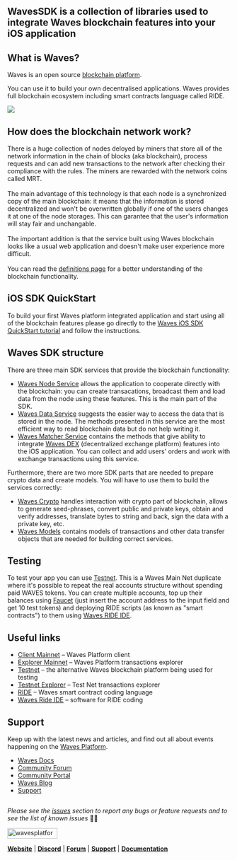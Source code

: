 ## WavesSDK is a collection of libraries used to integrate Waves blockchain features into your iOS application

## What is Waves?
Waves is an open source [blockchain platform](https://wavesplatform.com).

You can use it to build your own decentralised applications. Waves provides full blockchain ecosystem including smart contracts language called RIDE. 

<img src="https://s3.eu-central-1.amazonaws.com/it-1639.waves.mobile.pictures/social/v1/bannerSDKiOS.png" />

## How does the blockchain network work?
There is a huge collection of nodes deloyed by miners that store all of the network information in the chain of blocks (aka blockchain), process requests and can add new transactions to the network after checking their compliance with the rules. The miners are rewarded with the network coins called MRT. <br><br>
The main advantage of this technology is that each node is a synchronized copy of the main blockchain: it means that the information is stored decentralized and won't be overwritten globally if one of the users changes it at one of the node storages. This can garantee that the user's information will stay fair and unchangable. <br><br>
The important addition is that the service built using Waves blockchain looks like a usual web application and doesn't make user experience more difficult. <br><br>
You can read the [definitions page](https://github.com/wavesplatform/WavesSDK-iOS/wiki/Main-Definitions) for a better understanding of the blockchain functionality.

## iOS SDK QuickStart
To build your first Waves platform integrated application and start using all of the blockchain features please go directly to the [Waves iOS SDK QuickStart tutorial](https://github.com/wavesplatform/WavesSDK-iOS/wiki/Get-started-with-WavesSDK-for-iOS) and follow the instructions. 
<br>

## Waves SDK structure
There are three main SDK services that provide the blockchain functionality:
* [Waves Node Service](https://github.com/wavesplatform/WavesSDK-iOS/wiki/Node-Service) allows the application to cooperate directly with the blockchain: you can create transacations, broadcast them and load data from the node using these features. This is the main part of the SDK.
* [Waves Data Service](https://github.com/wavesplatform/WavesSDK-iOS/wiki/Data-Service) suggests the easier way to access the data that is stored in the node. The methods presented in this service are the most efficient way to read blockchain data but do not help writing it. 
* [Waves Matcher Service](https://github.com/wavesplatform/WavesSDK-iOS/wiki/Matcher-Service) contains the methods that give ability to integrate [Waves DEX](https://dex.wavesplatform.com) (decentralized exchange platform) features into the iOS application. You can collect and add users' orders and work with exchange transactions using this service.

Furthermore, there are two more SDK parts that are needed to prepare crypto data and create models. You will have to use them to build the services correctly:
* [Waves Crypto](https://github.com/wavesplatform/WavesSDK-iOS/wiki/Waves-Crypto) handles interaction with crypto part of blockchain, allows to generate seed-phrases, convert public and private keys, obtain and verify addresses, translate bytes to string and back, sign the data with a private key, etc.
* [Waves Models](https://github.com/wavesplatform/WavesSDK-iOS/wiki/Waves-Models) contains models of transactions and other data transfer objects that are needed for building correct services.

## Testing
To test your app you can use [Testnet](https://testnet.wavesplatform.com). This is a Waves Main Net duplicate where it's possible to repeat the real accounts structure without spending paid WAVES tokens. You can create multiple accounts, top up their balances using [Faucet](https://wavesexplorer.com/testnet/faucet) (just insert the account address to the input field and get 10 test tokens) and deploying RIDE scripts (as known as "smart contracts") to them using [Waves RIDE IDE](https://ide.wavesplatform.com/). 

## Useful links
* [Client Mainnet](https://client.wavesplatform.com) – Waves Platform client
* [Explorer Mainnet](https://wavesexplorer.com) – Waves Platform transactions explorer
* [Testnet](https://testnet.wavesplatform.com) – the alternative Waves blockchain platform being used for testing
* [Testnet Explorer](https://wavesexplorer.com/testnet) – Test Net transactions explorer
* [RIDE](https://github.com/wavesplatform/waves-documentation/blob/master/en/ride/ride-script.md) – Waves smart contract coding language
* [Waves Ride IDE](https://ide.wavesplatform.com/) – software for RIDE coding

## Support
Keep up with the latest news and articles, and find out all about events happening on the [Waves Platform](https://wavesplatform.com/).

* [Waves Docs](https://docs.wavesplatform.com/)
* [Community Forum](https://forum.wavesplatform.com/)
* [Community Portal](https://wavescommunity.com/)
* [Waves Blog](https://blog.wavesplatform.com/)
* [Support](https://support.wavesplatform.com/)

##

_Please see the [issues](https://github.com/wavesplatform/WavesSDK-iOS/issues) section to report any bugs or feature requests and to see the list of known issues_ 🤝😎

<a href="https://wavesplatform.com/" target="_blank"><img src="https://cdn.worldvectorlogo.com/logos/waves-6.svg"
alt="wavesplatform" width="113" height="24" border="0" /></a>

[**Website**](https://wavesplatform.com/) | [**Discord**](https://discord.gg/cnFmDyA) | [**Forum**](https://forum.wavesplatform.com/) | [**Support**](https://support.wavesplatform.com/) | [**Documentation**](https://docs.wavesplatform.com)
